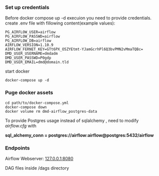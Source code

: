 ### Set up credentials
Before docker compose up -d execuion you need to provide credentials.
create .env file with fillowing content(example values):
```
PG_AIRFLOW_USER=airflow
PG_AIRFLOW_PASSWD=airflow
PG_AIRFLOW_DB=airflow
AIRFLOW_VERSION=1.10.9
AIRFLOW_FERNET_KEY=GTt6PX_O5ZYEtmt-YJamGcrhPl6Q3bvPMN2vMmaTQBc=
DMD_USER_USERNAME=dmdadm
DMD_USER_PASSWD=P0gdp
DMD_USER_EMAIL=dmd@domain.tld

```
start docker 

```
docker-compose up -d

```
### Puge docker assets
```
cd path/to/docker-compose.yml
docker-compose down
docker volume rm dmd-airflow_postgres-data
```
To provide Postgres usage instead of sqlalchemy , need to modify *airflow.cfg* with

**sql_alchemy_conn = postgres://airflow:airflow@postgres:5432/airflow**

### Endpoints
Airflow Webserver: [127.0.0.1:8080](http://127.0.0.1:8080) 

DAG files inside /dags directory 
```
